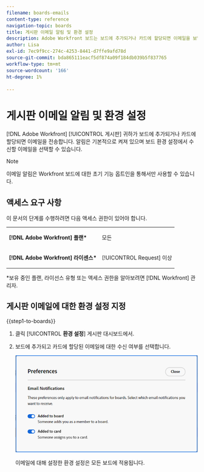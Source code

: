 ```yaml
---
filename: boards-emails
content-type: reference
navigation-topic: boards
title: 게시판 이메일 알림 및 환경 설정
description: Adobe Workfront 보드는 보드에 추가되거나 카드에 할당되면 이메일을 보냅니다.
author: Lisa
exl-id: 7ec9f9cc-274c-4253-8441-d7ffe9afd78d
source-git-commit: bda865111eacf5df874a09f184db039b5f837765
workflow-type: tm+mt
source-wordcount: '166'
ht-degree: 1%

---
```


# 게시판 이메일 알림 및 환경 설정

[!DNL Adobe Workfront] [!UICONTROL 게시판] 귀하가 보드에 추가되거나 카드에 할당되면 이메일을 전송합니다. 알림은 기본적으로 켜져 있으며 보드 환경 설정에서 수신할 이메일을 선택할 수 있습니다.

>[!NOTE]
>
>이메일 알림은 Workfront 보드에 대한 초기 기능 옵트인을 통해서만 사용할 수 있습니다.

## 액세스 요구 사항

이 문서의 단계를 수행하려면 다음 액세스 권한이 있어야 합니다.

<table style="table-layout:auto"> 
 <col> 
 </col> 
 <col> 
 </col> 
 <tbody> 
  <tr> 
   <td role="rowheader"><strong>[!DNL Adobe Workfront] 플랜*</strong></td> 
   <td> <p>모든</p> </td> 
  </tr> 
  <tr> 
   <td role="rowheader"><strong>[!DNL Adobe Workfront] 라이센스*</strong></td> 
   <td> <p>[!UICONTROL Request] 이상</p> </td> 
  </tr> 
 </tbody> 
</table>

&#42;보유 중인 플랜, 라이선스 유형 또는 액세스 권한을 알아보려면 [!DNL Workfront] 관리자.

## 게시판 이메일에 대한 환경 설정 지정

{{step1-to-boards}}

1. 클릭 [!UICONTROL **환경 설정**] 게시판 대시보드에서.
1. 보드에 추가되고 카드에 할당된 이메일에 대한 수신 여부를 선택합니다.

   ![게시판 이메일 환경 설정](assets/boards-email-preferences.png)

   이메일에 대해 설정한 환경 설정은 모든 보드에 적용됩니다.

<!--

<div class="preview">

## Set the dark mode preference

>[!NOTE]
>
>If your organization's instance of Workfront has been onboarded to the Adobe Unified Experience, you can enable dark theme formatting for all of Adobe Experience Cloud through your preferences menu (your profile picture), and you will not see a separate dark mode option for Workfront Boards. For more information, see [Adobe Unified Experience for Workfront](/help/quicksilver/workfront-basics/navigate-workfront/workfront-navigation/adobe-unified-experience.md).

{{step1-to-boards}}

1. Click [!UICONTROL **Preferences**] on the boards dashboard.
1. In the Themes area, enable or disable Dark mode.

   The preference you set for dark mode applies to all of your boards and workstreams, and the dashboard.

</div>

-->